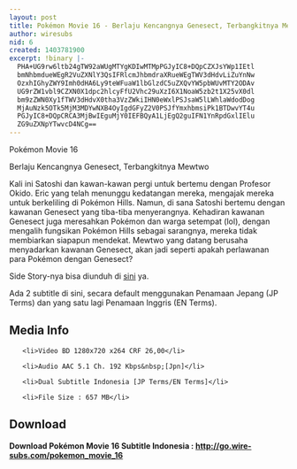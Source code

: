 ```yaml
---
layout: post
title: Pokémon Movie 16 - Berlaju Kencangnya Genesect, Terbangkitnya Mewtwo
author: wiresubs
nid: 6
created: 1403781900
excerpt: !binary |-
  PHA+UG9rw6ltb24gTW92aWUgMTYgKDIwMTMpPGJyIC8+DQpCZXJsYWp1IEtl
  bmNhbmdueWEgR2VuZXNlY3QsIFRlcmJhbmdraXRueWEgTWV3dHdvLiZuYnNw
  OzxhIGhyZWY9Imh0dHA6Ly9teWFuaW1lbGlzdC5uZXQvYW5pbWUvMTY2ODAv
  UG9rZW1vbl9CZXN0X1dpc2hlcyFfU2Vhc29uXzI6X1NoaW5zb2t1X25vX0dl
  bm9zZWN0Xy1fTWV3dHdvX0tha3VzZWkiIHN0eWxlPSJsaW5lLWhlaWdodDog
  MjAuNzk5OTk5MjM3MDYwNXB4OyIgdGFyZ2V0PSJfYmxhbmsiPk1BTDwvYT4u
  PGJyIC8+DQpCRCA3MjBwIEguMjY0IEFBQyA1LjEgQ2guIFN1YnRpdGxlIElu
  ZG9uZXNpYTwvcD4NCg==
---
```

<p class="rtecenter">Pokémon Movie 16&nbsp;<br />
Berlaju Kencangnya Genesect, Terbangkitnya Mewtwo</p>

<p class="rtejustify">Kali ini Satoshi dan kawan-kawan pergi untuk bertemu dengan Profesor Okido. Eric yang telah menunggu kedatangan mereka, mengajak mereka untuk berkeliling di Pokémon&nbsp;Hills. Namun, di sana Satoshi bertemu dengan kawanan Genesect yang tiba-tiba menyerangnya. Kehadiran kawanan Genesect juga meresahkan&nbsp;Pokémon dan warga setempat (lol), dengan mengalih fungsikan&nbsp;Pokémon Hills sebagai sarangnya, mereka tidak membiarkan siapapun mendekat. Mewtwo yang datang&nbsp;berusaha menyadarkan kawanan Genesect, akan jadi seperti apakah perlawanan para&nbsp;Pokémon dengan&nbsp;Genesect?</p>

<p class="rtejustify">Side Story-nya bisa diunduh di&nbsp;<a href="Pokemon%3A_Pikachu_to_Eevee_Friends" target="_blank">sini</a>&nbsp;ya.</p>

<p class="rtejustify">Ada 2 subtitle di sini, secara default menggunakan Penamaan Jepang (JP Terms) dan yang satu lagi Penamaan Inggris (EN Terms).</p>

<h2>Media Info</h2>

<ul>
	<li>Video BD 1280x720 x264 CRF 26,00</li>
	<li>Audio AAC 5.1 Ch. 192 Kbps&nbsp;[Jpn]</li>
	<li>Dual Subtitle Indonesia [JP Terms/EN Terms]</li>
	<li>File Size : 657 MB</li>
</ul>

<h2>Download</h2>

<p><strong>Download Pokémon Movie 16 Subtitle&nbsp;Indonesia&nbsp;:&nbsp;<a href="http://go.wire-subs.com/pokemon_movie_16" target="_blank">http://go.wire-subs.com/pokemon_movie_16</a></strong></p>
